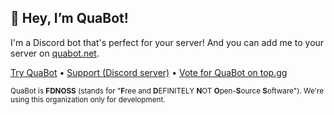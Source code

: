 ## 👋 Hey, I’m QuaBot!

I'm a Discord bot that's perfect for your server! And you can add me to your server on [quabot.net](https://quabot.net).

[Try QuaBot](https://quabot.net) • [Support (Discord server)](https://discord.quabot.net/) • [Vote for QuaBot on top.gg](https://top.gg/bot/995243562134409296/vote)

<sup>QuaBot is **FDNOSS** (stands for "**F**ree and **D**EFINITELY **N**OT **O**pen-**S**ource **S**oftware"). We're using this organization only for development.</sup> 
